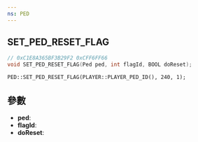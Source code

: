 ```yaml
---
ns: PED
---
```

## SET_PED_RESET_FLAG

```c
// 0xC1E8A365BF3B29F2 0xCFF6FF66
void SET_PED_RESET_FLAG(Ped ped, int flagId, BOOL doReset);
```

```
PED::SET_PED_RESET_FLAG(PLAYER::PLAYER_PED_ID(), 240, 1);  
```

## 參數
* **ped**: 
* **flagId**: 
* **doReset**: 


